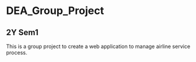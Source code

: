 # DEA_Group_Project
## 2Y Sem1
This is a group project to create a web application to manage airline service process.

